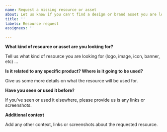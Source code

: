 ```yaml
---
name: Request a missing resource or asset
about: Let us know if you can't find a design or brand asset you are looking for
title: ''
labels: Resource request
assignees: ''

---
```


**What kind of resource or asset are you looking for?**

Tell us what kind of resource you are looking for (logo, image, icon, banner, etc) …

**Is it related to any specific product? Where is it going to be used?**

Give us some more details on what the resource will be used for.

**Have you seen or used it before?**

If you've seen or used it elsewhere, please provide us is any links or screenshots.

**Additional context**

Add any other context, links or screenshots about the requested resource.
